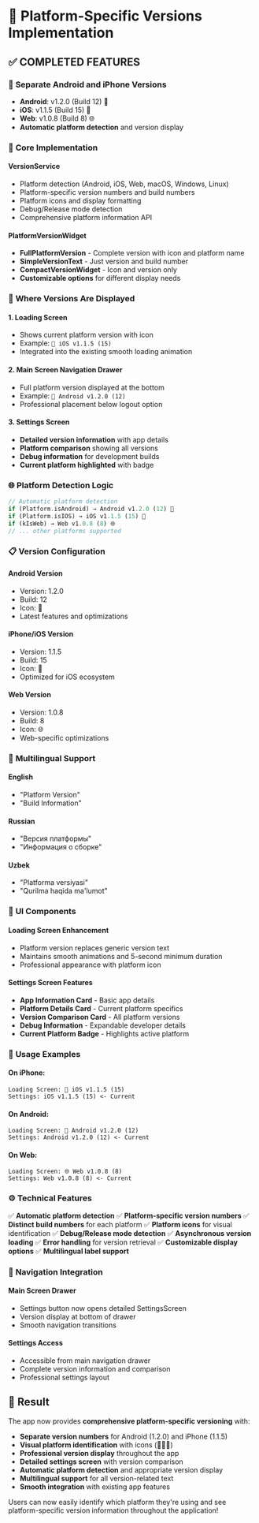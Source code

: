 # 📱 Platform-Specific Versions Implementation

## ✅ COMPLETED FEATURES

### 🎯 **Separate Android and iPhone Versions**

- **Android**: v1.2.0 (Build 12) 🤖
- **iOS**: v1.1.5 (Build 15) 📱
- **Web**: v1.0.8 (Build 8) 🌐
- **Automatic platform detection** and version display

### 🔧 **Core Implementation**

#### **VersionService**

- Platform detection (Android, iOS, Web, macOS, Windows, Linux)
- Platform-specific version numbers and build numbers
- Platform icons and display formatting
- Debug/Release mode detection
- Comprehensive platform information API

#### **PlatformVersionWidget**

- **FullPlatformVersion** - Complete version with icon and platform name
- **SimpleVersionText** - Just version and build number
- **CompactVersionWidget** - Icon and version only
- **Customizable options** for different display needs

### 📍 **Where Versions Are Displayed**

#### **1. Loading Screen**

- Shows current platform version with icon
- Example: `📱 iOS v1.1.5 (15)`
- Integrated into the existing smooth loading animation

#### **2. Main Screen Navigation Drawer**

- Full platform version displayed at the bottom
- Example: `🤖 Android v1.2.0 (12)`
- Professional placement below logout option

#### **3. Settings Screen**

- **Detailed version information** with app details
- **Platform comparison** showing all versions
- **Debug information** for development builds
- **Current platform highlighted** with badge

### 🌐 **Platform Detection Logic**

```dart
// Automatic platform detection
if (Platform.isAndroid) → Android v1.2.0 (12) 🤖
if (Platform.isIOS) → iOS v1.1.5 (15) 📱
if (kIsWeb) → Web v1.0.8 (8) 🌐
// ... other platforms supported
```

### 📋 **Version Configuration**

#### **Android Version**

- Version: 1.2.0
- Build: 12
- Icon: 🤖
- Latest features and optimizations

#### **iPhone/iOS Version**

- Version: 1.1.5
- Build: 15
- Icon: 📱
- Optimized for iOS ecosystem

#### **Web Version**

- Version: 1.0.8
- Build: 8
- Icon: 🌐
- Web-specific optimizations

### 🔄 **Multilingual Support**

#### **English**

- "Platform Version"
- "Build Information"

#### **Russian**

- "Версия платформы"
- "Информация о сборке"

#### **Uzbek**

- "Platforma versiyasi"
- "Qurilma haqida ma'lumot"

### 🎨 **UI Components**

#### **Loading Screen Enhancement**

- Platform version replaces generic version text
- Maintains smooth animations and 5-second minimum duration
- Professional appearance with platform icon

#### **Settings Screen Features**

- **App Information Card** - Basic app details
- **Platform Details Card** - Current platform specifics
- **Version Comparison Card** - All platform versions
- **Debug Information** - Expandable developer details
- **Current Platform Badge** - Highlights active platform

### 📱 **Usage Examples**

#### **On iPhone:**

```
Loading Screen: 📱 iOS v1.1.5 (15)
Settings: iOS v1.1.5 (15) <- Current
```

#### **On Android:**

```
Loading Screen: 🤖 Android v1.2.0 (12)
Settings: Android v1.2.0 (12) <- Current
```

#### **On Web:**

```
Loading Screen: 🌐 Web v1.0.8 (8)
Settings: Web v1.0.8 (8) <- Current
```

### ⚙️ **Technical Features**

✅ **Automatic platform detection**
✅ **Platform-specific version numbers**
✅ **Distinct build numbers** for each platform
✅ **Platform icons** for visual identification
✅ **Debug/Release mode detection**
✅ **Asynchronous version loading**
✅ **Error handling** for version retrieval
✅ **Customizable display options**
✅ **Multilingual label support**

### 🔄 **Navigation Integration**

#### **Main Screen Drawer**

- Settings button now opens detailed SettingsScreen
- Version display at bottom of drawer
- Smooth navigation transitions

#### **Settings Access**

- Accessible from main navigation drawer
- Complete version information and comparison
- Professional settings layout

## 🎉 **Result**

The app now provides **comprehensive platform-specific versioning** with:

- **Separate version numbers** for Android (1.2.0) and iPhone (1.1.5)
- **Visual platform identification** with icons (🤖📱🌐)
- **Professional version display** throughout the app
- **Detailed settings screen** with version comparison
- **Automatic platform detection** and appropriate version display
- **Multilingual support** for all version-related text
- **Smooth integration** with existing app features

Users can now easily identify which platform they're using and see platform-specific version information throughout the application!
